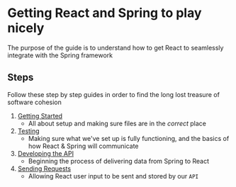 # Getting React and Spring to play nicely
The purpose of the guide is to understand how to get React to seamlessly integrate with the Spring framework

## Steps
Follow these step by step guides in order to find the long lost treasure of software cohesion
1. [Getting Started](https://github.com/caldwell619/react-spring/blob/completed/directions/getting-started.md)
    - All about setup and making sure files are in the _correct_ place
2. [Testing](https://github.com/caldwell619/react-spring/blob/completed/directions/testing.md)
    - Making sure what we've set up is fully functioning, and the basics of how React & Spring will communicate
3. [Developing the API](https://github.com/caldwell619/react-spring/blob/completed/directions/developing-apis.md)
    - Beginning the process of delivering data from Spring to React
4. [Sending Requests](https://github.com/caldwell619/react-spring/blob/completed/directions/sending-requests.md)
    - Allowing React user input to be sent and stored by our `API`

















